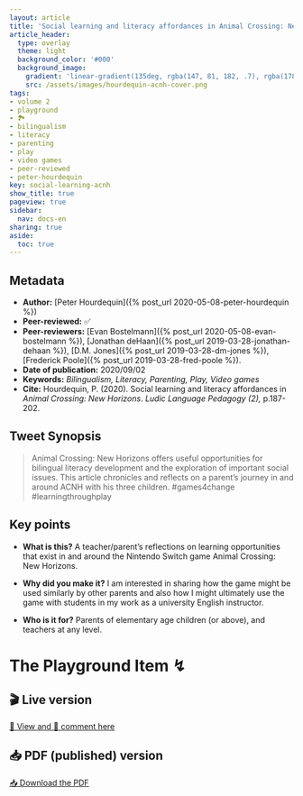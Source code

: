 ```yaml
---
layout: article
title: 'Social learning and literacy affordances in Animal Crossing: New Horizons'
article_header:
  type: overlay
  theme: light
  background_color: '#000'
  background_image:
    gradient: 'linear-gradient(135deg, rgba(147, 81, 182, .7), rgba(178, 236, 145, .7))'
    src: /assets/images/hourdequin-acnh-cover.png
tags:
- volume 2
- playground
- 🏞
- bilingualism
- literacy
- parenting
- play
- video games
- peer-reviewed
- peter-hourdequin
key: social-learning-acnh
show_title: true
pageview: true
sidebar:
  nav: docs-en
sharing: true
aside:
  toc: true
---
```


<!--more-->

<meta name="citation_title" content="Social learning and literacy affordances in Animal Crossing: New Horizons">
<meta name="citation_author" content="Hourdequin, Peter">
<meta name="citation_publication_date" content="2020/09/02">
<meta name="citation_journal_title" content="Ludic Language Pedagogy">
<meta name="citation_volume" content="2">
<meta name="citation_firstpage" content="187">
<meta name="citation_lastpage" content="202">
<meta name="citation_pdf_url" content="http://www.llpjournal.org/assets/publication-pdfs/hourdequin-social-learning-with-animal-crossing-new-horizons.pdf">

## Metadata

- **Author:** [Peter Hourdequin]({% post_url 2020-05-08-peter-hourdequin %})
- **Peer-reviewed:** ✅
- **Peer-reviewers:** [Evan Bostelmann]({% post_url 2020-05-08-evan-bostelmann %}), [Jonathan deHaan]({% post_url 2019-03-28-jonathan-dehaan %}), [D.M. Jones]({% post_url 2019-03-28-dm-jones %}), [Frederick Poole]({% post_url 2019-03-28-fred-poole %}).
- **Date of publication:** 2020/09/02
- **Keywords:** *Bilingualism, Literacy, Parenting, Play, Video games*
- **Cite:** Hourdequin, P. (2020). Social learning and literacy affordances in *Animal Crossing: New Horizons*. *Ludic Language Pedagogy (2),* p.187-202.

## Tweet Synopsis 

> Animal Crossing: New Horizons offers useful opportunities for bilingual literacy development and the exploration of important social issues. This article chronicles and reflects on a parent’s journey in and around ACNH with his three children. #games4change #learningthroughplay


## Key points

- **What is this?** A teacher/parent’s reflections on learning opportunities that exist in and around the Nintendo Switch game Animal Crossing: New Horizons.
  
- **Why did you make it?** I am interested in sharing how the game might be used similarly by other parents and also how I might ultimately use the game with students in my work as a university English instructor.

- **Who is it for?** Parents of elementary age children (or above), and teachers at any level.


# The Playground Item ↯

## 🎬 Live version

<a class="button button--success button--rounded button--lg" href="https://docs.google.com/document/d/1i9AgYy41RZvJcQLykaBQJ80k_fiRjtPVlJv9J8_5lyk/edit?usp=sharing">👀 View and 📝 comment here </a> 

## 📥 PDF (published) version

<a class="button button--action button--rounded button--lg" href="/assets/publication-pdfs/hourdequin-social-learning-with-animal-crossing-new-horizons.pdf"><i class="fas fa-file-download"></i> 📥 Download the PDF </a>
